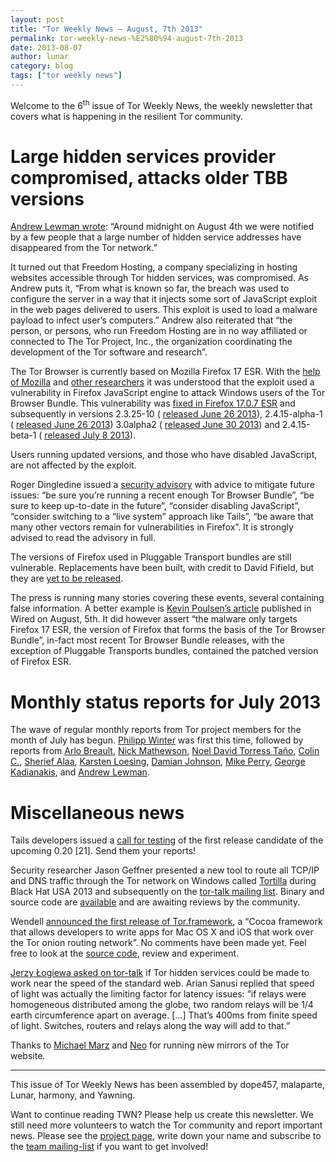 ```yaml
---
layout: post
title: "Tor Weekly News — August, 7th 2013"
permalink: tor-weekly-news-%E2%80%94-august-7th-2013
date: 2013-08-07
author: lunar
category: blog
tags: ["tor weekly news"]
---
```


Welcome to the 6<sup>th</sup> issue of Tor Weekly News, the weekly newsletter that covers what is happening in the resilient Tor community.

# Large hidden services provider compromised, attacks older TBB versions

[Andrew Lewman wrote](https://blog.torproject.org/blog/hidden-services-current-events-and-freedom-hosting): “Around midnight on August 4th we were notified by a few people that a large number of hidden service addresses have disappeared from the Tor network.”

It turned out that Freedom Hosting, a company specializing in hosting websites accessible through Tor hidden services, was compromised. As Andrew puts it, “From what is known so far, the breach was used to configure the server in a way that it injects some sort of JavaScript exploit in the web pages delivered to users. This exploit is used to load a malware payload to infect user’s computers.” Andrew also reiterated that “the person, or persons, who run Freedom Hosting are in no way affiliated or connected to The Tor Project, Inc., the organization coordinating the development of the Tor software and research”.

The Tor Browser is currently based on Mozilla Firefox 17 ESR. With the [help of Mozilla](https://blog.mozilla.org/security/2013/08/04/investigating-security-vulnerability-report/) and [other researchers](http://tsyrklevich.net/tbb_payload.txt) it was understood that the exploit used a vulnerability in Firefox JavaScript engine to attack Windows users of the Tor Browser Bundle. This vulnerability was [fixed in Firefox 17.0.7 ESR](https://www.mozilla.org/security/announce/2013/mfsa2013-53.html) and subsequently in versions 2.3.25-10 ( [released June 26 2013](https://blog.torproject.org/blog/new-tor-browser-bundles-and-tor-02414-alpha-packages)), 2.4.15-alpha-1 ( [released June 26 2013](https://blog.torproject.org/blog/new-tor-browser-bundles-and-tor-02414-alpha-packages)) 3.0alpha2 ( [released June 30 2013](https://blog.torproject.org/blog/tor-browser-bundle-30alpha2-released)) and 2.4.15-beta-1 ( [released July 8 2013](https://blog.torproject.org/blog/tor-02415-rc-packages-available)).

Users running updated versions, and those who have disabled JavaScript, are not affected by the exploit.

Roger Dingledine issued a [security advisory](https://lists.torproject.org/pipermail/tor-announce/2013-August/000089.html) with advice to mitigate future issues: “be sure you’re running a recent enough Tor Browser Bundle”, “be sure to keep up-to-date in the future”, “consider disabling JavaScript”, “consider switching to a “live system” approach like Tails”, “be aware that many other vectors remain for vulnerabilities in Firefox”. It is strongly advised to read the advisory in full.

The versions of Firefox used in Pluggable Transport bundles are still vulnerable. Replacements have been built, with credit to David Fifield, but they are [yet to be released](https://trac.torproject.org/projects/tor/ticket/9391).

The press is running many stories covering these events, several containing false information. A better example is [Kevin Poulsen’s article](http://www.wired.com/threatlevel/2013/08/freedom-hosting/) published in Wired on August, 5th. It did however assert “the malware only targets Firefox 17 ESR, the version of Firefox that forms the basis of the Tor Browser Bundle”, in-fact most recent Tor Browser Bundle releases, with the exception of Pluggable Transports bundles, contained the patched version of Firefox ESR.

# Monthly status reports for July 2013

The wave of regular monthly reports from Tor project members for the month of July has begun. [Philipp Winter](https://lists.torproject.org/pipermail/tor-reports/2013-August/000294.html) was first this time, followed by reports from [Arlo Breault](https://lists.torproject.org/pipermail/tor-reports/2013-August/000295.html), [Nick Mathewson](https://lists.torproject.org/pipermail/tor-reports/2013-August/000296.html), [Noel David Torress Taño](https://lists.torproject.org/pipermail/tor-reports/2013-August/000299.html), [Colin C.](https://lists.torproject.org/pipermail/tor-reports/2013-August/000297.html), [Sherief Alaa](https://lists.torproject.org/pipermail/tor-reports/2013-August/000298.html), [Karsten Loesing](https://lists.torproject.org/pipermail/tor-reports/2013-August/000300.html), [Damian Johnson](https://lists.torproject.org/pipermail/tor-reports/2013-August/000301.html), [Mike Perry](https://lists.torproject.org/pipermail/tor-reports/2013-August/000302.html), [George Kadianakis](https://lists.torproject.org/pipermail/tor-reports/2013-August/000303.html), and [Andrew Lewman](https://lists.torproject.org/pipermail/tor-reports/2013-August/000304.html).

# Miscellaneous news

Tails developers issued a [call for testing](https://tails.boum.org/news/test_0.20-rc1/) of the first release candidate of the upcoming 0.20 [21]. Send them your reports!

Security researcher Jason Geffner presented a new tool to route all TCP/IP and DNS traffic through the Tor network on Windows called [Tortilla](https://www.blackhat.com/us-13/briefings.html#Geffner2) during Black Hat USA 2013 and subsequently on the [tor-talk mailing list](https://lists.torproject.org/pipermail/tor-talk/2013-August/029254.html). Binary and source code are [available](http://www.crowdstrike.com/community-tools/) and are awaiting reviews by the community.

Wendell [announced the first release of Tor.framework](https://lists.torproject.org/pipermail/tor-talk/2013-July/029150.html), a “Cocoa framework that allows developers to write apps for Mac OS X and iOS that work over the Tor onion routing network”. No comments have been made yet. Feel free to look at the [source code](https://github.com/grabhive/Tor.framework), review and experiment.

[Jerzy Łogiewa asked on tor-talk](https://lists.torproject.org/pipermail/tor-talk/2013-August/029203.html) if Tor hidden services could be made to work near the speed of the standard web. Arian Sanusi replied that speed of light was actually the limiting factor for latency issues: “if relays were homogeneous distributed among the globe, two random relays will be 1/4 earth circumference apart on average. […] That’s 400ms from finite speed of light. Switches, routers and relays along the way will add to that.”

Thanks to [Michael Marz](https://lists.torproject.org/pipermail/tor-commits/2013-August/060173.html) and [Neo](https://lists.torproject.org/pipermail/tor-commits/2013-August/060250.html) for running new mirrors of the Tor website.

* * *

This issue of Tor Weekly News has been assembled by dope457, malaparte, Lunar, harmony, and Yawning.

Want to continue reading TWN? Please help us create this newsletter. We still need more volunteers to watch the Tor community and report important news. Please see the [project page](https://trac.torproject.org/projects/tor/wiki/TorWeeklyNews), write down your name and subscribe to the [team mailing-list](https://lists.torproject.org/cgi-bin/mailman/listinfo/news-team) if you want to get involved!


